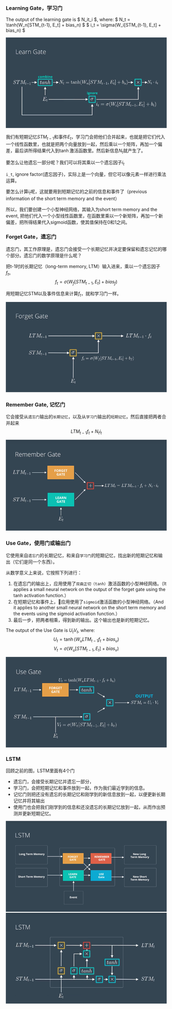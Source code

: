 ### Learning Gate，学习门
The output of the learning gate is $ N_it_i $, where:
$ N_t = \tanh(W_n[STM_{t-1}, E_t] + bias_n) $
$ i_t = \sigma(W_i[STM_{t-1}, E_t] + bias_n) $

![learning gate](assets2/learning_gate.png)

我们有短期记忆$STM_{t-1}$和事件$E_t$，学习门会把他们合并起来，也就是把它们代入一个线性函数里，也就是把两个向量放到一起，然后乘以一个矩阵，再加一个偏差，最后讲所得结果代入到$\tanh$激活函数里。然后新信息$N_t$就产生了。

要怎么让他遗忘一部分呢？我们可以将其乘以一个遗忘因子$i_t$

`i_t`, ignore factor(遗忘因子)，实际上是一个向量，但它可以像元素一样进行乘法运算。

要怎么计算$i_t$呢，这就要用到短期记忆的之前的信息和事件了（previous information of the short term memory and the event）

所以，我们要创建一个小型神经网络，其输入为short term memory and the event, 把他们代入一个小型线性函数里，在函数里乘以一个新矩阵，再加一个新偏差，把所得结果代入sigmoid函数，使其值保持在0和1之间。


### Forget Gate，遗忘门
遗忘门，其工作原理是，遗忘门会接受一个长期记忆并决定要保留和遗忘记忆的哪个部分。遗忘门的数学原理是什么呢？

把t-1时的长期记忆（long-term memory, LTM）输入进来，乘以一个遗忘因子$f_t$。
$$ f_t = \sigma(W_f[STM_{t-1}, E_t] + bias_f) $$

用短期记忆STM以及事件信息来计算$f_t$，就和学习门一样。

![forget gate](assets2/forget_gate.png)

### Remember Gate, 记忆门
它会接受从`遗忘门`输出的`长期记忆`，以及从`学习门`输出的`短期记忆`，然后直接把两者合并起来
$$ LTM_{t-1}f_t + N_ti_t $$

![remember_gate](assets2/remember_gate.png)

### Use Gate，使用门或输出门
它使用来自`遗忘门`的长期记忆，和来自`学习门`的短期记忆，找出新的短期记忆和输出（它们是同一个东西）。

从数学意义上来说，它按照下列进行：
1. 在遗忘门的输出上，应用使用了`双曲正切（tanh）`激活函数的小型神经网络。（It applies a small neural network on the output of the forget gate using the tanh activation function.）
2. 在短期记忆和事件上，应用使用了`sigmoid`激活函数的小型神经网络。（And it applies to another small neural network on the short term memory and the events using the sigmoid activation function.）
3. 最后一步，把两者相乘，得到新的输出。这个输出也是新的短期记忆。

The output of the Use Gate is $U_tV_t$, where:
$$ U_t = \tanh(W_uLTM_{t-1}f_t + bias_u) $$
$$ V_t = \sigma(W_u[STM_{t-1}, E_t] + bias_v) $$

![use gate](assets2/use_gate.png)

### LSTM
回顾之前的图，LSTM里面有4个门
* 遗忘门，会接受长期记忆并遗忘一部分，
* 学习门，会把短期记忆和事件放到一起，作为我们最近学到的信息。
* 记忆门则把还没有遗忘的长期记忆和刚学到的新信息放到一起，以便更新长期记忆并将其输出
* 使用门也会把我们刚学到的信息和还没遗忘的长期记忆放到一起，从而作出预测并更新短期记忆。

![lstm1](assets2/LSTM1.png)
![lstm2](assets2/LSTM2.png)